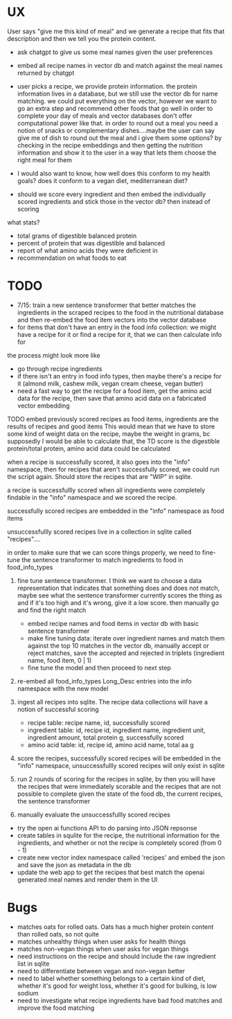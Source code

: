 # UX

User says "give me this kind of meal" and we generate a recipe that fits that description and then we tell you the protein content.

- ask chatgpt to give us some meal names given the user preferences
- embed all recipe names in vector db and match against the meal names returned by chatgpt
- user picks a recipe, we provide protein information. the protein information lives in a database, but we still use the vector db for name matching. 
we could put everything on the vector, however we want to go an extra step and recommend other foods that go well in order to complete your day of meals and vector databases
don't offer computational power like that. in order to round out a meal you need a notion of snacks or complementary dishes....maybe the user can say give me <this kind> of dish to round out the meal
and i give them some options? by checking in the recipe embeddings and then getting the nutrition information and show it to the user in a way that lets them choose the right meal for them
- I would also want to know, how well does this conform to my health goals? does it conform to a vegan diet, mediterranean diet?

- should we score every ingredient and then embed the individually scored ingredients and stick those in the vector db? then instead of scoring 

what stats?
- total grams of digestible balanced protein
- percent of protein that was digestible and balanced
- report of what amino acids they were deficient in
- recommendation on what foods to eat

# TODO
- 7/15: train a new sentence transformer that better matches the ingredients in the scraped recipes to the food in the nutritional database and then re-embed the food item vectors into the vector database
- for items that don't have an entry in the food info collection: we might have a recipe for it or find a recipe for it, that we can then calculate info for

the process might look more like
- go through recipe ingredients
- if there isn't an entry in food info types, then maybe there's a recipe for it (almond milk, cashew milk, vegan cream cheese, vegan butter)
- need a fast way to get the recipe for a food item, get the amino acid data for the recipe, then save that amino acid data on a fabricated vector embedding

TODO embed previously scored recipes as food items, ingredients are the results of recipes and good items
This would mean that we have to store some kind of weight data on the recipe, maybe the weight in grams, bc supposedly I would be able to calculate that, the TD score is the digestible protein/total protein, amino acid data could be calculated

when a recipe is successfully scored, it also goes into the "info" namespace,
then for recipes that aren't successfully scored, we could run the script again. Should store the recipes that are "WIP" in sqlite.

a recipe is successfullly scored when all ingredients were completely findable in the "info" namespace and we scored the recipe.

successfully scored recipes are embedded in the "info" namespace as food items

unsuccessfullly scored recipes live in a collection in sqlite called "recipes"....

in order to make sure that we can score things properly, we need to fine-tune the sentence transformer to match ingredients to food in food_info_types

1. fine tune sentence transformer. I think we want to choose a data representation that indicates that something does and does not match, maybe see what the sentence transformer currently scores the thing as and if it's too high and it's wrong, give it a low score. then manually go and find the right match
    - embed recipe names and food items in vector db with basic sentence transformer
    - make fine tuning data: iterate over ingredient names and match them against the top 10 matches in the vector db, manually accept or reject matches, save the accepted and rejected in triplets (ingredient name, food item, 0 | 1)
    - fine tune the model and then proceed to next step

2. re-embed all food_info_types Long_Desc entries into the info namespace with the new model
3. ingest all recipes into sqlite. The recipe data collections will have a notion of successful scoring
    - recipe table: recipe name, id, successfully scored
    - ingredient table: id, recipe id, ingredient name, ingredient unit, ingredient amount, total protein g, successfully scored
    - amino acid table: id, recipe id, amino acid name, total aa g

4. score the recipes, successfully scored recipes will be embedded in the "info" namespace, unsuccessfullly scored recipes will only exist in sqlite
5. run 2 rounds of scoring for the recipes in sqlite, by then you will have the recipes that were immediately scorable and the recipes that are not possible to complete given the state of the food db, the current recipes, the sentence transformer
6. manually evaluate the unsuccessfullly scored recipes


- try the open ai functions API to do parsing into JSON repsonse
- create tables in squlite for the recipe, the nutritional information for the ingredients, and whether or not the recipe is completely scored (from 0 - 1)
- create new vector index namespace called 'recipes' and embed the json and save the json as metadata in the db
- update the web app to get the recipes that best match the openai generated meal names and render them in the UI

# Bugs
- matches oats for rolled oats. Oats has a much higher protein content than rolled oats, so not quite
- matches unhealthy things when user asks for health things
- matches non-vegan things when user asks for vegan things
- need instructions on the recipe and should include the raw ingredient list in sqlite
- need to differentiate between vegan and non-vegan better
- need to label whether something belongs to a certain kind of diet, whether it's good for weight loss, whether it's good for bulking, is low sodium
- need to investigate what recipe ingredients have bad food matches and improve the food matching
